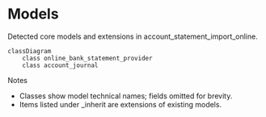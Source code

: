 # Models

Detected core models and extensions in account_statement_import_online.

```mermaid
classDiagram
    class online_bank_statement_provider
    class account_journal
```

Notes
- Classes show model technical names; fields omitted for brevity.
- Items listed under _inherit are extensions of existing models.

